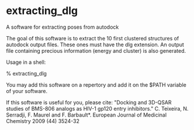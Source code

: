 # extracting_dlg
A software for extracting poses from autodock

The goal of this software is to extract the 10 first clustered structures of autodock
output files. These ones must have the dlg extension. An output file containing precious
information (energy and cluster) is also generated.

Usage in a shell:

% extracting_dlg

You may add this software on a repertory and add it on the $PATH variable of your software.

If this software is useful for you, please cite: 
"Docking and 3D-QSAR studies of BMS-806 analogs as HIV-1 gp120 entry inhibitors." 
C. Teixeira, N. Serradji, F. Maurel and F. Barbault*. 
European Journal of Medicinal Chemistry 2009 (44) 3524-32
